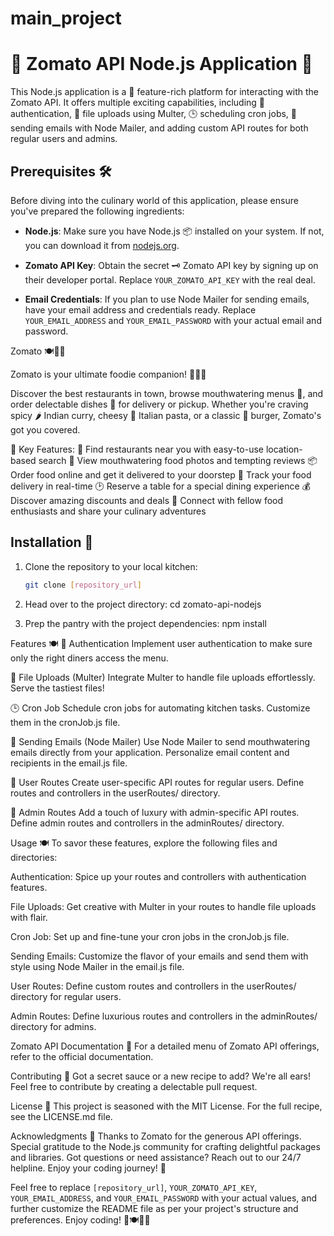 # main_project
# 🍔 Zomato API Node.js Application 🍕

This Node.js application is a 🚀 feature-rich platform for interacting with the Zomato API. It offers multiple exciting capabilities, including 🌟 authentication, 📁 file uploads using Multer, 🕒 scheduling cron jobs, 📧 sending emails with Node Mailer, and adding custom API routes for both regular users and admins.

## Prerequisites 🛠️

Before diving into the culinary world of this application, please ensure you've prepared the following ingredients:

- **Node.js**: Make sure you have Node.js 📦 installed on your system. If not, you can download it from [nodejs.org](https://nodejs.org/).

- **Zomato API Key**: Obtain the secret 🗝️ Zomato API key by signing up on their developer portal. Replace `YOUR_ZOMATO_API_KEY` with the real deal.

- **Email Credentials**: If you plan to use Node Mailer for sending emails, have your email address and credentials ready. Replace `YOUR_EMAIL_ADDRESS` and `YOUR_EMAIL_PASSWORD` with your actual email and password.


Zomato 🍽️🥂🍰

Zomato is your ultimate foodie companion! 🍔🍕🌮

Discover the best restaurants in town, browse mouthwatering menus 📜, and order delectable dishes 🚀 for delivery or pickup. Whether you're craving spicy 🌶️ Indian curry, cheesy 🧀 Italian pasta, or a classic 🍔 burger, Zomato's got you covered.

🌟 Key Features:
📍 Find restaurants near you with easy-to-use location-based search
📸 View mouthwatering food photos and tempting reviews
📦 Order food online and get it delivered to your doorstep
🚗 Track your food delivery in real-time
🕑 Reserve a table for a special dining experience
💰 Discover amazing discounts and deals
👥 Connect with fellow food enthusiasts and share your culinary adventures
## Installation 🚀

1. Clone the repository to your local kitchen:

   ```bash
   git clone [repository_url]

2. Head over to the project directory:
  cd zomato-api-nodejs

3. Prep the pantry with the project dependencies:
 npm install

 Features 🍽️
🚪 Authentication
Implement user authentication to make sure only the right diners access the menu.

📁 File Uploads (Multer)
Integrate Multer to handle file uploads effortlessly. Serve the tastiest files!

🕒 Cron Job
Schedule cron jobs for automating kitchen tasks. Customize them in the cronJob.js file.

📧 Sending Emails (Node Mailer)
Use Node Mailer to send mouthwatering emails directly from your application. Personalize email content and recipients in the email.js file.

👤 User Routes
Create user-specific API routes for regular users. Define routes and controllers in the userRoutes/ directory.

👑 Admin Routes
Add a touch of luxury with admin-specific API routes. Define admin routes and controllers in the adminRoutes/ directory.

Usage 🍽️
To savor these features, explore the following files and directories:

Authentication: Spice up your routes and controllers with authentication features.

File Uploads: Get creative with Multer in your routes to handle file uploads with flair.

Cron Job: Set up and fine-tune your cron jobs in the cronJob.js file.

Sending Emails: Customize the flavor of your emails and send them with style using Node Mailer in the email.js file.

User Routes: Define custom routes and controllers in the userRoutes/ directory for regular users.

Admin Routes: Define luxurious routes and controllers in the adminRoutes/ directory for admins.

Zomato API Documentation 📖
For a detailed menu of Zomato API offerings, refer to the official documentation.

Contributing 🙌
Got a secret sauce or a new recipe to add? We're all ears! Feel free to contribute by creating a delectable pull request.

License 📜
This project is seasoned with the MIT License. For the full recipe, see the LICENSE.md file.

Acknowledgments 🙏
Thanks to Zomato for the generous API offerings.
Special gratitude to the Node.js community for crafting delightful packages and libraries.
Got questions or need assistance? Reach out to our 24/7 helpline. Enjoy your coding journey! 🍻


Feel free to replace `[repository_url]`, `YOUR_ZOMATO_API_KEY`, `YOUR_EMAIL_ADDRESS`, and `YOUR_EMAIL_PASSWORD` with your actual values, and further customize the README file as per your project's structure and preferences. Enjoy coding! 🎉🍽️👨‍🍳



